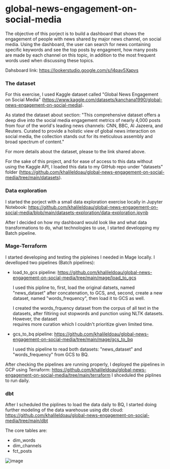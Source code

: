# global-news-engagement-on-social-media

The objective of this porject is to build a dashboard that shows the engagement of people with news shared by major news channel, on social media. Using the dashboard, the user can search for news containing specific keywords and see the top posts by engagment, how many posts are made by each channel on this topic, in addition to the most frequent words used when discussing these topics.

Dahsboard link: https://lookerstudio.google.com/s/l4pav5Xapvs

### The dataset

For this exercise, I used Kaggle dataset called "Global News Engagement on Social Media" (https://www.kaggle.com/datasets/kanchana1990/global-news-engagement-on-social-media).

As stated the dataset about section: "This comprehensive dataset offers a deep dive into the social media engagement metrics of nearly 4,000 posts from four of the world's leading news channels: CNN, BBC, Al Jazeera, and Reuters. Curated to provide a holistic view of global news interaction on social media, the collection stands out for its meticulous assembly and broad spectrum of content."

For more details about the dataset, please to the link shared above.

For the sake of this project, and for ease of access to this data without using the Kaggle API, I loaded this data to my GitHub repo under "datasets" folder (https://github.com/khalileldoau/global-news-engagement-on-social-media/tree/main/datasets).


### Data exploration

I started the porject with a small data exploration exercise locally in Jupyter Notebook: https://github.com/khalileldoau/global-news-engagement-on-social-media/blob/main/datasets-exploration/data-exploration.ipynb

After I decided on how my dashboard would look like and what data transformations to do, what technologies to use, I started developping my Batch pipeline.

### Mage-Terraform

I started developing and testing the pipleines I needed in Mage locally. I develloped two pipelines (Batch pipelines):
- load_to_gcs pipeline: https://github.com/khalileldoau/global-news-engagement-on-social-media/tree/main/mage/load_to_gcs

  I used this pipline to, first, load the original datsets, named "news_dataset" after concatenation, to GCS, and, second, create a new dataset, named "words_frequency", then load it to GCS as well.

  I created the words_frquency dataset from the corpus of all text in the datasets, after filtiring out stopwords and punction using NLTK datasets. However, the dataset   
  requires more curation which I couldn't prioritize given limited time.


- gcs_to_bq pipeline: https://github.com/khalileldoau/global-news-engagement-on-social-media/tree/main/mage/gcs_to_bq

  I used this pipeline to read both datasets: "news_dataset" and "words_frequency" from GCS to BQ.

After checking the pipelines are running properly, I deployed the pipelines in GCP using Terraform: https://github.com/khalileldoau/global-news-engagement-on-social-media/tree/main/terraform
I shceduled the piplines to run daily.


### dbt

After I scheduled the piplines to load the data daily to BQ, I started doing further modeling of the data warehouse using dbt cloud: https://github.com/khalileldoau/global-news-engagement-on-social-media/tree/main/dbt

The core tables are:
- dim_words
- dim_channels
- fct_posts

![image](https://github.com/khalileldoau/global-news-engagement-on-social-media/assets/79168986/be671c7b-85fa-4c34-82f0-480b6c4a84f4)


  

  

  





